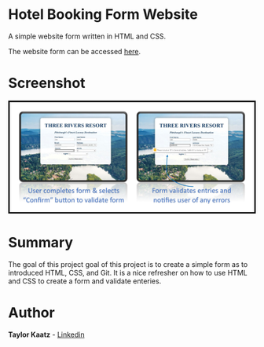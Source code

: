 # Hotel Booking Form Website

A simple website form written in HTML and CSS.

The website form can be accessed [here](https://tkaatz.github.io/Hotel_Booking_Form_Website/).

# Screenshot
![screenshot of website](images/readme_screenshot.jpg)

# Summary
The goal of this project goal of this project is to create a simple form as to introduced HTML, CSS, and Git. It is a nice refresher on how to use HTML and CSS to create a form and validate enteries.

# Author
**Taylor Kaatz** - [Linkedin](https://www.linkedin.com/in/taylorkaatz/)
